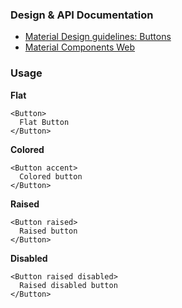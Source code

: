 ### Design & API Documentation

- [Material Design guidelines: Buttons](https://material.io/guidelines/components/buttons.html)
- [Material Components Web](https://material.io/components/web/catalog/buttons/)

### Usage

**Flat**

```
<Button>
  Flat Button
</Button>
```

**Colored**

```
<Button accent>
  Colored button
</Button>
```

**Raised**

```
<Button raised>
  Raised button
</Button>
```

**Disabled**

```
<Button raised disabled>
  Raised disabled button
</Button>
```

